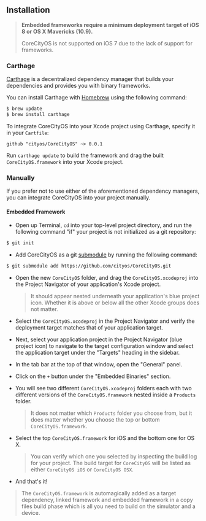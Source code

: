 ## Installation

> **Embedded frameworks require a minimum deployment target of iOS 8 or OS X Mavericks (10.9).**
>
> CoreCityOS is not supported on iOS 7 due to the lack of support for frameworks.

### Carthage

[Carthage](https://github.com/Carthage/Carthage) is a decentralized dependency manager that builds your dependencies and provides you with binary frameworks.

You can install Carthage with [Homebrew](http://brew.sh/) using the following command:

```bash
$ brew update
$ brew install carthage
```

To integrate CoreCityOS into your Xcode project using Carthage, specify it in your `Cartfile`:

```ogdl
github "cityos/CoreCityOS" ~> 0.0.1
```

Run `carthage update` to build the framework and drag the built `CoreCityOS.framework` into your Xcode project.

### Manually

If you prefer not to use either of the aforementioned dependency managers, you can integrate CoreCityOS into your project manually.

#### Embedded Framework

- Open up Terminal, `cd` into your top-level project directory, and run the following command "if" your project is not initialized as a git repository:

```bash
$ git init
```

- Add CoreCityOS as a git [submodule](http://git-scm.com/docs/git-submodule) by running the following command:

```bash
$ git submodule add https://github.com/cityos/CoreCityOS.git
```

- Open the new `CoreCityOS` folder, and drag the `CoreCityOS.xcodeproj` into the Project Navigator of your application's Xcode project.

    > It should appear nested underneath your application's blue project icon. Whether it is above or below all the other Xcode groups does not matter.

- Select the `CoreCityOS.xcodeproj` in the Project Navigator and verify the deployment target matches that of your application target.
- Next, select your application project in the Project Navigator (blue project icon) to navigate to the target configuration window and select the application target under the "Targets" heading in the sidebar.
- In the tab bar at the top of that window, open the "General" panel.
- Click on the `+` button under the "Embedded Binaries" section.
- You will see two different `CoreCityOS.xcodeproj` folders each with two different versions of the `CoreCityOS.framework` nested inside a `Products` folder.

    > It does not matter which `Products` folder you choose from, but it does matter whether you choose the top or bottom `CoreCityOS.framework`. 
    
- Select the top `CoreCityOS.framework` for iOS and the bottom one for OS X.

    > You can verify which one you selected by inspecting the build log for your project. The build target for `CoreCityOS` will be listed as either `CoreCityOS iOS` or `CoreCityOS OSX`.

- And that's it!

> The `CoreCityOS.framework` is automagically added as a target dependency, linked framework and embedded framework in a copy files build phase which is all you need to build on the simulator and a device.
